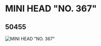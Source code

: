# MINI HEAD "NO. 367"
## 50455
![MINI HEAD "NO. 367"](https://lc-www-live-s.legocdn.com/media/bricks/5/2/4238524.jpg)